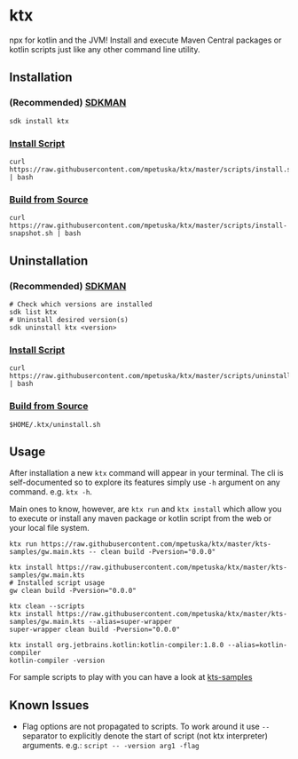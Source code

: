# ktx

npx for kotlin and the JVM!
Install and execute Maven Central packages or kotlin scripts just like any other command line
utility.

## Installation

### (Recommended) [SDKMAN](https://sdkman.io)

```shell
sdk install ktx
```

### [Install Script](./scripts/install.sh)

```shell
curl https://raw.githubusercontent.com/mpetuska/ktx/master/scripts/install.sh | bash
```

### [Build from Source](./scripts/install-snapshot.sh)

```shell
curl https://raw.githubusercontent.com/mpetuska/ktx/master/scripts/install-snapshot.sh | bash
```

## Uninstallation

### (Recommended) [SDKMAN](https://sdkman.io)

```shell
# Check which versions are installed
sdk list ktx
# Uninstall desired version(s)
sdk uninstall ktx <version>
```

### [Install Script](./scripts/uninstall.sh)

```shell
curl https://raw.githubusercontent.com/mpetuska/ktx/master/scripts/uninstall.sh | bash
```

### [Build from Source](./scripts/install-snapshot.sh)

```shell
$HOME/.ktx/uninstall.sh
```

## Usage

After installation a new `ktx` command will appear in your terminal. The cli is self-documented so
to explore its
features simply use `-h` argument on any command. e.g. `ktx -h`.

Main ones to know, however, are `ktx run` and `ktx install` which allow you
to execute or install any maven package or kotlin script from the web or your local file system.

```shell
ktx run https://raw.githubusercontent.com/mpetuska/ktx/master/kts-samples/gw.main.kts -- clean build -Pversion="0.0.0"

ktx install https://raw.githubusercontent.com/mpetuska/ktx/master/kts-samples/gw.main.kts
# Installed script usage
gw clean build -Pversion="0.0.0"

ktx clean --scripts
ktx install https://raw.githubusercontent.com/mpetuska/ktx/master/kts-samples/gw.main.kts --alias=super-wrapper
super-wrapper clean build -Pversion="0.0.0"

ktx install org.jetbrains.kotlin:kotlin-compiler:1.8.0 --alias=kotlin-compiler
kotlin-compiler -version
```

For sample scripts to play with you can have a look at [kts-samples](./kts-samples)

## Known Issues

- Flag options are not propagated to scripts. To work around it use `--` separator to explicitly
  denote the start of
  script (not ktx interpreter) arguments. e.g.: `script -- -version arg1 -flag`